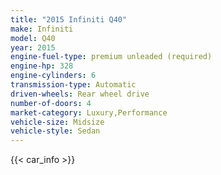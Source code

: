 ```yaml
---
title: "2015 Infiniti Q40"
make: Infiniti
model: Q40
year: 2015
engine-fuel-type: premium unleaded (required)
engine-hp: 328
engine-cylinders: 6
transmission-type: Automatic
driven-wheels: Rear wheel drive
number-of-doors: 4
market-category: Luxury,Performance
vehicle-size: Midsize
vehicle-style: Sedan
---
```


{{< car_info >}}
